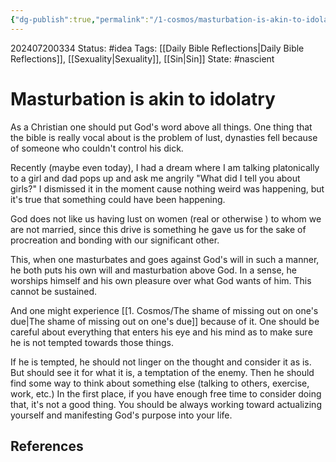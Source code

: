 ```yaml
---
{"dg-publish":true,"permalink":"/1-cosmos/masturbation-is-akin-to-idolatry/","created":"2025-01-22T11:17:14.268-05:00","updated":"2024-07-20T03:34:46.753-04:00"}
---
```


 202407200334
Status: #idea
Tags: [[Daily Bible Reflections\|Daily Bible Reflections]], [[Sexuality\|Sexuality]], [[Sin\|Sin]]
State: #nascient
# Masturbation is akin to idolatry

As a Christian one should put God's word above all things. One thing that the bible is really vocal about is the problem of lust, dynasties fell because of someone who couldn't control his dick.

Recently (maybe even today), I had a dream where I am talking platonically to a girl and dad pops up and ask me angrily "What did I tell you about girls?" I dismissed it in the moment cause nothing weird was happening, but it's true that something could have been happening.

God does not like us having lust on women (real or otherwise ) to whom we are not married, since this drive is something he gave us for the sake of procreation and bonding with our significant other.

This, when one masturbates and goes against God's will in such a manner, he both puts his own will and masturbation above God. In a sense, he worships himself and his own pleasure over what God wants of him. This cannot be sustained.

And one might experience [[1. Cosmos/The shame of missing out on one's due\|The shame of missing out on one's due]] because of it. One should be careful about everything that enters his eye and his mind as to make sure he is not tempted towards those things.

If he is tempted, he should not linger on the thought and consider it as is. But should see it for what it is, a temptation of the enemy. Then he should find some way to think about something else (talking to others, exercise, work, etc.) In the first place, if you have enough free time to consider doing that, it's not a good thing. You should be always working toward actualizing yourself and manifesting God's purpose into your life.


## References
